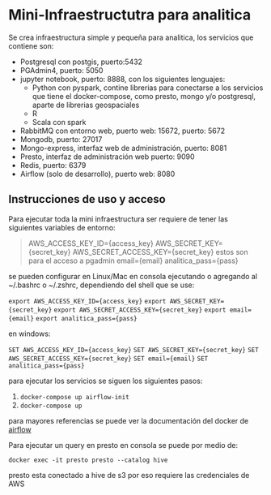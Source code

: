 # Mini-Infraestructutra para analitica

Se crea infraestructura simple y pequeña para analitica, los servicios que contiene son:

- Postgresql con postgis, puerto:5432
- PGAdmin4, puerto: 5050
- jupyter notebook, puerto: 8888, con los siguientes lenguajes:
    * Python con pyspark, contine librerias para conectarse a los servicios que tiene el docker-compose, como presto, mongo y/o postgresql, aparte de librerias geospaciales
    * R
    * Scala con spark
- RabbitMQ con entorno web, puerto web: 15672, puerto: 5672
- Mongodb, puerto: 27017
- Mongo-express, interfaz web de administración, puerto: 8081
- Presto, interfaz de administración web puerto: 9090
- Redis, puerto: 6379
- Airflow (solo de desarrollo), puerto web: 8080

## Instrucciones de uso y acceso

Para ejecutar toda la mini infraestructura ser requiere de tener las siguientes variables de entorno:

> AWS_ACCESS_KEY_ID={access_key}
> AWS_SECRET_KEY={secret_key}
> AWS_SECRET_ACCESS_KEY={secret_key}
> estos son para el acceso a pgadmin
> email={email}
> analitica_pass={pass}

se pueden configurar en Linux/Mac en consola ejecutando o agregando al ~/.bashrc o ~/.zshrc, dependiendo del shell que se use:

`export AWS_ACCESS_KEY_ID={access_key}`
`export AWS_SECRET_KEY={secret_key}`
`export AWS_SECRET_ACCESS_KEY={secret_key}`
`export email={email}`
`export analitica_pass={pass}`

en windows:

`SET AWS_ACCESS_KEY_ID={access_key}`
`SET AWS_SECRET_KEY={secret_key}`
`SET AWS_SECRET_ACCESS_KEY={secret_key}`
`SET email={email}`
`SET analitica_pass={pass}`

para ejecutar los servicios se siguen los siguientes pasos:

1. `docker-compose up airflow-init`
2. `docker-compose up`

para mayores referencias se puede ver la documentación del docker de [airflow](https://airflow.apache.org/docs/apache-airflow/stable/start/docker.html)

Para ejecutar un query en presto en consola se puede por medio de:

`docker exec -it presto presto --catalog hive`

presto esta conectado a hive de s3 por eso requiere las credenciales de AWS
